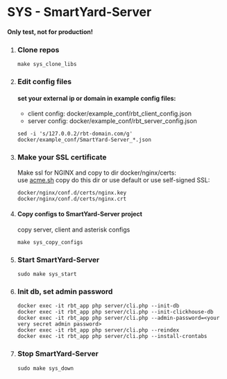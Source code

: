 # SYS - SmartYard-Server
#### Only test, not for production!
1. ### Clone repos 
    ```
    make sys_clone_libs
    ```

2. ### Edit config files
    #### set your external ip or domain in example config files:
    - client config: docker/example_conf/rbt_client_config.json
    - server config: docker/example_conf/rbt_server_config.json

    ```
    sed -i 's/127.0.0.2/rbt-domain.com/g' docker/example_conf/SmartYard-Server_*.json
    ```

3. ### Make your SSL certificate
    Make ssl for NGINX and copy to dir docker/nginx/certs:  
    use [acme.sh](https://github.com/acmesh-official/acme.sh)
    copy do this dir or use default or use self-signed SSL:
   ````
   docker/nginx/conf.d/certs/nginx.key
   docker/nginx/conf.d/certs/nginx.crt
   ````

4. #### Copy configs to SmartYard-Server project
    copy server, client and asterisk configs
    ```
    make sys_copy_configs
    ```

5. ### Start SmartYard-Server
    ```
    sudo make sys_start
    ```

6. ### Init db, set admin password
    ````
    docker exec -it rbt_app php server/cli.php --init-db
    docker exec -it rbt_app php server/cli.php --init-clickhouse-db
    docker exec -it rbt_app php server/cli.php --admin-password=<your very secret admin password>
    docker exec -it rbt_app php server/cli.php --reindex
    docker exec -it rbt_app php server/cli.php --install-crontabs
    ````

7. ### Stop SmartYard-Server
    ```
    sudo make sys_down
    ```
